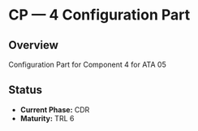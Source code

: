 # CP — 4 Configuration Part

## Overview
Configuration Part for Component 4 for ATA 05

## Status
- **Current Phase:** CDR
- **Maturity:** TRL 6
